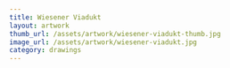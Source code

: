 ```yaml
---
title: Wiesener Viadukt
layout: artwork
thumb_url: /assets/artwork/wiesener-viadukt-thumb.jpg
image_url: /assets/artwork/wiesener-viadukt.jpg
category: drawings
---
```

